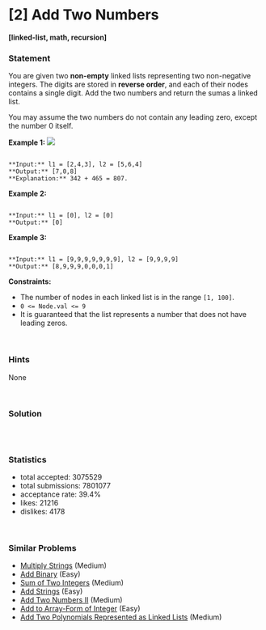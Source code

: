 # [2] Add Two Numbers

**[linked-list, math, recursion]**

### Statement

You are given two **non-empty** linked lists representing two non-negative integers. The digits are stored in **reverse order**, and each of their nodes contains a single digit. Add the two numbers and return the sumas a linked list.

You may assume the two numbers do not contain any leading zero, except the number 0 itself.


**Example 1:**
![](https://assets.leetcode.com/uploads/2020/10/02/addtwonumber1.jpg)

```

**Input:** l1 = [2,4,3], l2 = [5,6,4]
**Output:** [7,0,8]
**Explanation:** 342 + 465 = 807.

```

**Example 2:**

```

**Input:** l1 = [0], l2 = [0]
**Output:** [0]

```

**Example 3:**

```

**Input:** l1 = [9,9,9,9,9,9,9], l2 = [9,9,9,9]
**Output:** [8,9,9,9,0,0,0,1]

```

**Constraints:**
* The number of nodes in each linked list is in the range `[1, 100]`.
* `0 <= Node.val <= 9`
* It is guaranteed that the list represents a number that does not have leading zeros.


<br>

### Hints

None

<br>

### Solution

```
```

<br>

### Statistics

- total accepted: 3075529
- total submissions: 7801077
- acceptance rate: 39.4%
- likes: 21216
- dislikes: 4178

<br>

### Similar Problems

- [Multiply Strings](https://leetcode.com/problems/multiply-strings) (Medium)
- [Add Binary](https://leetcode.com/problems/add-binary) (Easy)
- [Sum of Two Integers](https://leetcode.com/problems/sum-of-two-integers) (Medium)
- [Add Strings](https://leetcode.com/problems/add-strings) (Easy)
- [Add Two Numbers II](https://leetcode.com/problems/add-two-numbers-ii) (Medium)
- [Add to Array-Form of Integer](https://leetcode.com/problems/add-to-array-form-of-integer) (Easy)
- [Add Two Polynomials Represented as Linked Lists](https://leetcode.com/problems/add-two-polynomials-represented-as-linked-lists) (Medium)
